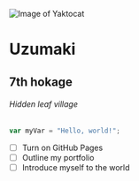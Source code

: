 ![Image of Yaktocat](https://octodex.github.com/images/yaktocat.png)
# Uzumaki
## 7th hokage
###### Hidden leaf village
``` javascript
var myVar = "Hello, world!";
```
- [ ] Turn on GitHub Pages
- [ ] Outline my portfolio
- [ ] Introduce myself to the world
